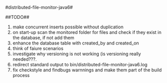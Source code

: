 #distributed-file-monitor-java6#

##TODO##
1. make concurrent inserts possible without duplication
2. on start-up scan the monitored folder for files and check if they exist in the database, if not add them
3. enhance the database table with created\_by and created\_on
3. think of faiure scenarios
4. investigate why versioning is not working (is versioning really needed???.
5. redirect standard output to bin/distributed-file-monitor-java6.log
6. fix checkstyle and findbugs warnnings and make them part of the build process
